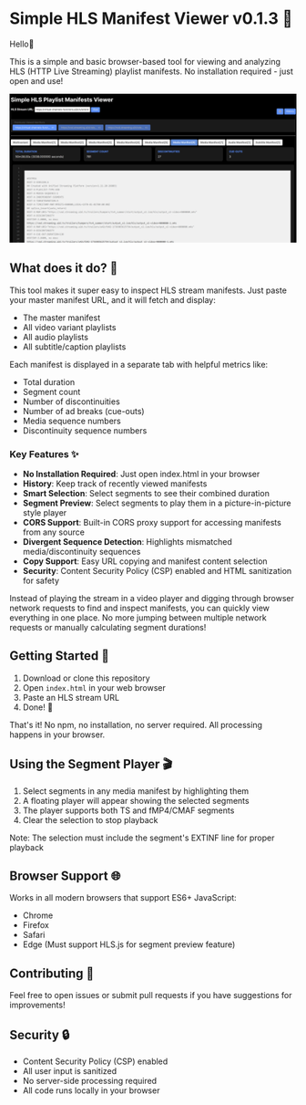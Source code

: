 # Simple HLS Manifest Viewer v0.1.3 👀

Hello👋

This is a simple and basic browser-based tool for viewing and analyzing HLS (HTTP Live Streaming) playlist manifests. No installation required - just open and use!

![alt text](image-1.png)

## What does it do? 🤔

This tool makes it super easy to inspect HLS stream manifests. Just paste your master manifest URL, and it will fetch and display:
- The master manifest
- All video variant playlists
- All audio playlists
- All subtitle/caption playlists

Each manifest is displayed in a separate tab with helpful metrics like:
- Total duration
- Segment count
- Number of discontinuities
- Number of ad breaks (cue-outs)
- Media sequence numbers
- Discontinuity sequence numbers

### Key Features ✨

- **No Installation Required**: Just open index.html in your browser
- **History**: Keep track of recently viewed manifests
- **Smart Selection**: Select segments to see their combined duration
- **Segment Preview**: Select segments to play them in a picture-in-picture style player
- **CORS Support**: Built-in CORS proxy support for accessing manifests from any source
- **Divergent Sequence Detection**: Highlights mismatched media/discontinuity sequences
- **Copy Support**: Easy URL copying and manifest content selection
- **Security**: Content Security Policy (CSP) enabled and HTML sanitization for safety

Instead of playing the stream in a video player and digging through browser network requests to find and inspect manifests, you can quickly view everything in one place. No more jumping between multiple network requests or manually calculating segment durations!

## Getting Started 🚀

1. Download or clone this repository
2. Open `index.html` in your web browser
3. Paste an HLS stream URL
4. Done! 🎉

That's it! No npm, no installation, no server required. All processing happens in your browser.

## Using the Segment Player 🎬

1. Select segments in any media manifest by highlighting them
2. A floating player will appear showing the selected segments
3. The player supports both TS and fMP4/CMAF segments
4. Clear the selection to stop playback

Note: The selection must include the segment's EXTINF line for proper playback

## Browser Support 🌐

Works in all modern browsers that support ES6+ JavaScript:
- Chrome
- Firefox
- Safari
- Edge
(Must support HLS.js for segment preview feature)

## Contributing 🤝

Feel free to open issues or submit pull requests if you have suggestions for improvements!

## Security 🔒

- Content Security Policy (CSP) enabled
- All user input is sanitized
- No server-side processing required
- All code runs locally in your browser